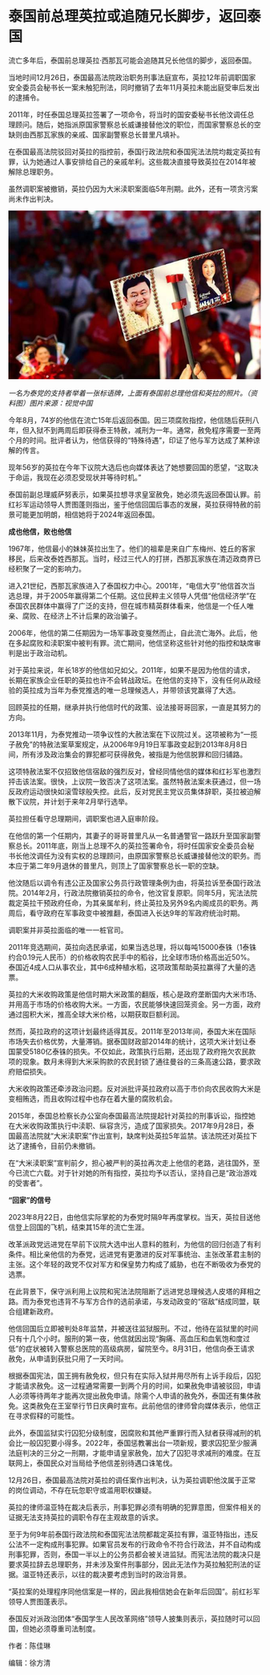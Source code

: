 # 泰国前总理英拉或追随兄长脚步，返回泰国

流亡多年后，泰国前总理英拉·西那瓦可能会追随其兄长他信的脚步，返回泰国。

当地时间12月26日，泰国最高法院政治职务刑事法庭宣布，英拉12年前调职国家安全委员会秘书长一案未触犯刑法，同时撤销了去年11月英拉未能出庭受审后发出的逮捕令。

2011年，时任泰国总理英拉签署了一项命令，将当时的国安委秘书长他汶调任总理顾问。随后，她指派原国家警察总长威谦接替他汶的职位，而国家警察总长的空缺则由西那瓦家族的亲戚、国家副警察总长普里凡填补。

在泰国最高法院驳回对英拉的指控前，泰国行政法院和泰国宪法法院均裁定英拉有罪，认为她通过人事安排给自己的亲戚牟利。这些裁决直接导致英拉在2014年被解除总理职务。

虽然调职案被撤销，英拉仍因为大米渎职案面临5年刑期。此外，还有一项贪污案尚未作出判决。

![d08ec4a6be30ee4bb4a0c02ca68f89a7.jpg](https://raw.githubusercontent.com/qqhsx/qqnews_image/main/2023/12/31/泰国前总理英拉或追随兄长脚步，返回泰国/d08ec4a6be30ee4bb4a0c02ca68f89a7.jpg)

_一名为泰党的支持者举着一张标语牌，上面有泰国前总理他信和英拉的照片。（资料图）图片来源：视觉中国_

今年8月，74岁的他信在流亡15年后返回泰国。因三项腐败指控，他信随后获刑八年，但入狱不到两周后即获得泰王特赦，减刑为一年。通常，赦免程序需要一至两个月的时间。批评者认为，他信获得的“特殊待遇”，印证了他与军方达成了某种谅解的传言。

现年56岁的英拉在今年下议院大选后也向媒体表达了她想要回国的愿望，“这取决于命运，我现在必须忍受现状并等待时机。”

泰国前副总理威萨努表示，如果英拉想寻求皇室赦免，她必须先返回泰国认罪。前红衫军运动领导人贾图蓬则指出，鉴于他信回国后事态的发展，英拉获得特赦的前景可能更加明朗，相信她将于2024年返回泰国。

**成也他信，败也他信**

1967年，他信最小的妹妹英拉出生了。他们的祖辈是来自广东梅州、姓丘的客家移民，后来改泰姓西那瓦。当时，经过三代人的打拼，西那瓦家族在清迈政商界已经积聚了一定的影响力。

进入21世纪，西那瓦家族进入了泰国权力中心。2001年，“电信大亨”他信首次当选总理，并于2005年赢得第二个任期。这位民粹主义领导人凭借“他信经济学”在泰国农民群体中赢得了广泛的支持，但在城市精英群体看来，他信是一个任人唯亲、腐败、在经济上不计后果的政治骗子。

2006年，他信的第二任期因为一场军事政变戛然而止，自此流亡海外。此后，他在多起腐败和渎职案中被判有罪。流亡期间，他信坚称这些针对他的指控和缺席审判是出于政治动机。

对于英拉来说，年长18岁的他信如兄如父。2011年，如果不是因为他信的请求，长期在家族企业任职的英拉也许不会转战政坛。在他信的支持下，没有任何从政经验的英拉成为当年为泰党推选的唯一总理候选人，并带领该党赢得了大选。

回顾英拉的任期，继承并执行他信时代的政策、设法接哥哥回家，一直是其努力的方向。

2013年11月，为泰党推动一项争议性的大赦法案在下议院过关。这项被称为“一揽子赦免”的特赦法案草案规定，从2006年9月19日军事政变起到2013年8月8日间，所有涉及政治集会的罪犯都可获得赦免，被指是为他信脱罪和回归铺路。

这项特赦法案不仅招致他信宿敌的强烈反对，曾经同情他信的媒体和红衫军也激烈抨击该法案。很快，上议院一致否决了这项法案。虽然特赦法案未获通过，但一场反政府运动很快如滚雪球般失控。此后，反对党民主党议员集体辞职，英拉被迫解散下议院，并计划于来年2月举行选举。

英拉担任看守总理期间，调职案也进入庭审阶段。

在他信的第一个任期内，其妻子的哥哥普里凡从一名普通警官一路跃升至国家副警察总长。2011年底，刚当上总理不久的英拉签署命令，将时任国家安全委员会秘书长他汶调任为没有实权的总理顾问，由原国家警察总长威谦接替他汶的职务。而本应于第二年9月退休的普里凡，则顶上了国家警察总长一职的空缺。

他汶随后以调令有违公正及国家公务员行政管理条例为由，将英拉诉至泰国行政法院。2014年2月，行政法院撤销英拉的命令，他汶官复原职。同年5月，宪法法院裁定英拉干预政府任命，为其亲属牟利，终止英拉及另外9名内阁成员的职务。两周后，看守政府在军事政变中被推翻，泰国进入长达9年的军政府统治时期。

调职案并非英拉面临的唯一一桩官司。

2011年竞选期间，英拉向选民承诺，如果当选总理，将以每吨15000泰铢（1泰铢约合0.19元人民币）的价格收购农民手中的稻谷，比全球市场价格高出近50%。泰国近4成人口从事农业，其中6成种植水稻，这项政策帮助英拉赢得了大量的选票。

英拉的大米收购政策是他信时期大米政策的翻版，核心是政府垄断国内大米市场、并用高于市场的价格收购大米。一方面，农民能够快速回笼资金。另一方面，政府通过囤积大米，推高全球大米价格，以期获取巨额利润。

然而，英拉政府的这项计划最终适得其反。2011年至2013年间，泰国大米在国际市场失去价格优势，大量滞销。据泰国财政部2014年的统计，这项大米计划让泰国蒙受5180亿泰铢的损失。不仅如此，政策执行后期，还出现了政府拖欠农民款项的现象。数月未得到大米采购款的农民封锁了通往曼谷的三条高速公路，要求政府赔偿损失。

大米收购政策还牵涉政治问题。反对派批评英拉政府以高于市价向农民收购大米是变相贿选，而且收购过程中也存在着大量的腐败机会。

2015年，泰国总检察长办公室向泰国最高法院提起针对英拉的刑事诉讼，指控她在大米收购政策执行中渎职、纵容贪污，造成了国家损失。2017年9月28日，泰国最高法院就“大米渎职案”作出宣判，缺席判处英拉5年监禁。该法院还对英拉下达了逮捕令，目前仍未撤销。

在“大米渎职案”宣判前夕，担心被严判的英拉再次走上他信的老路，逃往国外，至今已流亡六载。对于针对她的所有指控，英拉均予以否认，坚持自己是“政治游戏的受害者”。

**“回家”的信号**

2023年8月22日，由他信实际掌舵的为泰党时隔9年再度掌权。当天，英拉目送他信登上回国的飞机，结束其15年的流亡生涯。

改革派政党远进党在早前下议院大选中出人意料的胜利，为他信的回归创造了有利条件。相比亲他信的为泰党，远进党有更激进的反对军事统治、主张改革君主制的主张。这个年轻的政党不仅对军方和保皇势力构成了威胁，也在不断吸收为泰党的选票。

在此背景下，保守派利用上议院和宪法法院阻断了远进党总理候选人皮塔的拜相之路。而为泰党也违背不与军方合作的选前承诺，与发动政变的“宿敌”结成同盟，联合组建新政府。

他信回国后立即被判处8年监禁，并被送往监狱服刑。不过，他待在监狱里的时间只有十几个小时。服刑的第一夜，他信就因出现“胸痛、高血压和血氧饱和度过低”的症状被转入警察总医院的高级病房，留院至今。8月31日，他信向泰王请求赦免，从申请到获批只用了一天时间。

根据泰国宪法，国王拥有赦免权，但只有在实际入狱并用尽所有上诉手段后，囚犯才能请求赦免。这一过程通常需要一到两个月的时间，如果赦免申请被驳回，申请人必须等待两年才能再次提出赦免申请。除需个人申请的赦免外，泰国还有集体赦免。这类赦免在王室举行节日庆典时宣布。此前他信的律师曾向媒体表示，他信正在寻求假释的可能性。

此外，泰国监狱实行囚犯分级制度，因腐败和其他严重罪行而入狱者获得减刑的机会比一般囚犯要小得多。2022年，泰国惩教署出台一项新规，要求囚犯至少服满法庭判决的三分之一刑期，才能申请皇家赦免，加大了囚犯寻求减刑的难度。在互联网上，泰国民众对当局给予他信差别待遇口诛笔伐。

12月26日，泰国最高法院对英拉的调任案作出判决，认为英拉调职他汶属于正常的岗位调动，不存在玩忽职守或滥用职权嫌疑。

英拉的律师温亚特在裁决后表示，刑事犯罪必须有明确的犯罪意图，但案件相关的证据无法支持英拉的调职令存在主观故意的诉求。

至于为何9年前泰国行政法院和泰国宪法法院都裁定英拉有罪，温亚特指出，违反公法不一定构成刑事犯罪。如果官员发布的行政命令不符合行政法，并不自动构成刑事犯罪，否则，泰国一半以上的公务员都会被关进监狱。而宪法法院的裁决只是要求英拉辞去总理职务，并未涉及案件刑事部分，因此无法作为英拉触犯刑法的证据。温亚特还表示，以往的裁决要考虑到当时的政治背景。

“英拉案的处理程序同他信案是一样的，因此我相信她会在新年后回国”。前红衫军领导人贾图蓬表示。

泰国反对派政治团体“泰国学生人民改革网络”领导人披集则表示，英拉随时可以回国，但她必须尊重司法制度。

作者：陈佳琳

编辑：徐方清

